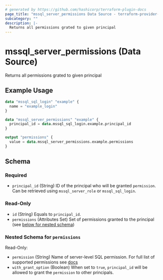 ```yaml
---
# generated by https://github.com/hashicorp/terraform-plugin-docs
page_title: "mssql_server_permissions Data Source - terraform-provider-mssql"
subcategory: ""
description: |-
  Returns all permissions grated to given principal
---
```


# mssql_server_permissions (Data Source)

Returns all permissions grated to given principal

## Example Usage

```terraform
data "mssql_sql_login" "example" {
  name = "example_login"
}

data "mssql_server_permissions" "example" {
  principal_id = data.mssql_sql_login.example.principal_id
}

output "permissions" {
  value = data.mssql_server_permissions.example.permissions
}
```

<!-- schema generated by tfplugindocs -->
## Schema

### Required

- `principal_id` (String) ID of the principal who will be granted `permission`. Can be retrieved using `mssql_server_role` or `mssql_sql_login`.

### Read-Only

- `id` (String) Equals to `principal_id`.
- `permissions` (Attributes Set) Set of permissions granted to the principal (see [below for nested schema](#nestedatt--permissions))

<a id="nestedatt--permissions"></a>
### Nested Schema for `permissions`

Read-Only:

- `permission` (String) Name of server-level SQL permission. For full list of supported permissions see [docs](https://learn.microsoft.com/en-us/sql/t-sql/statements/grant-server-permissions-transact-sql?view=azuresqldb-current#remarks)
- `with_grant_option` (Boolean) When set to `true`, `principal_id` will be allowed to grant the `permission` to other principals.


